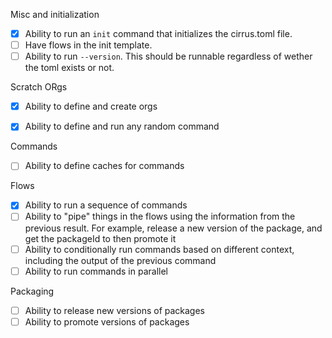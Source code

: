 Misc and initialization
- [x] Ability to run an `init` command that initializes the cirrus.toml file.
- [ ] Have flows in the init template.
- [ ] Ability to run `--version`. This should be runnable regardless of wether the toml exists or not.

Scratch ORgs
- [x] Ability to define and create orgs
- [x] Ability to define and run any random command


Commands
- [ ] Ability to define caches for commands

Flows
- [x] Ability to run a sequence of commands
- [ ] Ability to "pipe" things in the flows using the information from the previous result.
      For example, release a new version of the package, and get the packageId to then promote it
- [ ] Ability to conditionally run commands based on different context, including the output of the previous command
- [ ] Ability to run commands in parallel

Packaging
- [ ] Ability to release new versions of packages
- [ ] Ability to promote versions of packages